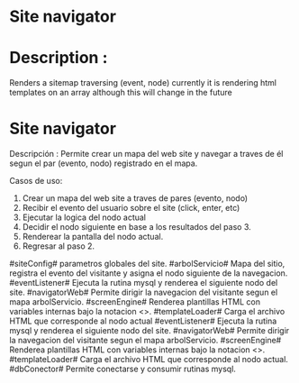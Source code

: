 Site navigator
==============

Description    :
=======
Renders a sitemap traversing (event, node)
currently it is rendering html templates on an array although this will change in the future


Site navigator
==============

Descripción    : Permite crear un mapa del web site y navegar a traves de él segun el par (evento, nodo) registrado en el mapa.

Casos de uso:

1. Crear un mapa del web site a traves de pares (evento, nodo)
2. Recibir el evento del usuario sobre el site (click, enter, etc)
3. Ejecutar la logica del nodo actual
4. Decidir el nodo siguiente en base a los resultados del paso 3.
5. Renderear la pantalla del nodo actual.
6. Regresar al paso 2.

#siteConfig#
parametros globales del site.
#arbolServicio#
Mapa del sitio, registra el evento del visitante y asigna el nodo siguiente de la navegacion.
#eventListener#
Ejecuta la rutina mysql y renderea el siguiente nodo del site.
#navigatorWeb#
Permite dirigir la navegacion del visitante segun el mapa arbolServicio.
#screenEngine#
Renderea plantillas HTML con variables internas bajo la notacion <<variable>>.
#templateLoader#
Carga el archivo HTML que corresponde al nodo actual
#eventListener#
Ejecuta la rutina mysql y renderea el siguiente nodo del site.
#navigatorWeb#
Permite dirigir la navegacion del visitante segun el mapa arbolServicio.
#screenEngine#
Renderea plantillas HTML con variables internas bajo la notacion <<variable>>.
#templateLoader#
Carga el archivo HTML que corresponde al nodo actual.
#dbConector#
Permite conectarse y consumir rutinas mysql.

